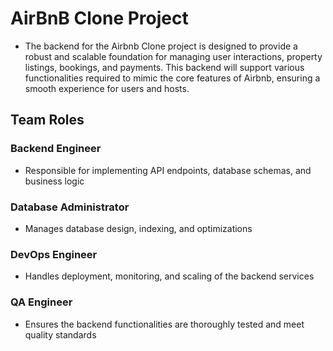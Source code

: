 # AirBnB Clone Project
- The backend for the Airbnb Clone project is designed to provide a robust and scalable foundation for managing user interactions, property listings, bookings, and payments. This backend will support various functionalities required to mimic the core features of Airbnb, ensuring a smooth experience for users and hosts.

## Team Roles
### Backend Engineer
- Responsible for implementing API endpoints, database schemas, and business logic
### Database Administrator
- Manages database design, indexing, and optimizations
### DevOps Engineer
- Handles deployment, monitoring, and scaling of the backend services
### QA Engineer
- Ensures the backend functionalities are thoroughly tested and meet quality standards

